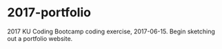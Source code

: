 # 2017-portfolio

2017 KU Coding Bootcamp coding exercise, 2017-06-15. Begin sketching out a portfolio website.
